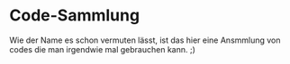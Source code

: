 # Code-Sammlung
Wie der Name es schon vermuten lässt, ist das hier eine 
Ansmmlung von codes die man irgendwie mal gebrauchen kann. ;)
